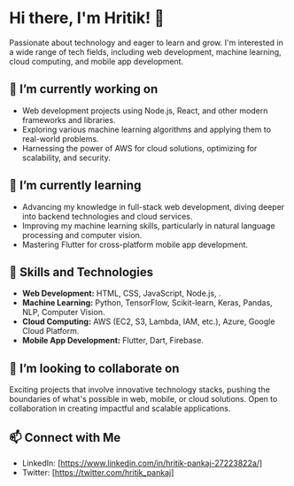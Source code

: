 # Hi there, I'm Hritik! 👋
Passionate about technology and eager to learn and grow. I'm interested in a wide range of tech fields, including web development, machine learning, cloud computing, and mobile app development.

## 🔭 I’m currently working on
- Web development projects using Node.js, React, and other modern frameworks and libraries.
- Exploring various machine learning algorithms and applying them to real-world problems.
- Harnessing the power of AWS for cloud solutions, optimizing for scalability, and security.

## 🌱 I’m currently learning
- Advancing my knowledge in full-stack web development, diving deeper into backend technologies and cloud services.
- Improving my machine learning skills, particularly in natural language processing and computer vision.
- Mastering Flutter for cross-platform mobile app development.

## 💼 Skills and Technologies
- **Web Development:** HTML, CSS, JavaScript, Node.js, .
- **Machine Learning:** Python, TensorFlow, Scikit-learn, Keras, Pandas, NLP, Computer Vision.
- **Cloud Computing:** AWS (EC2, S3, Lambda, IAM, etc.), Azure, Google Cloud Platform.
- **Mobile App Development:** Flutter, Dart, Firebase.

## 🚀 I’m looking to collaborate on
Exciting projects that involve innovative technology stacks, pushing the boundaries of what's possible in web, mobile, or cloud solutions. Open to collaboration in creating impactful and scalable applications.

## 📫 Connect with Me
- LinkedIn: [https://www.linkedin.com/in/hritik-pankaj-27223822a/]
- Twitter: [https://twitter.com/hritik_pankaj]



